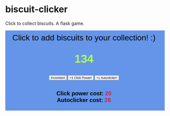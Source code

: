 # biscuit-clicker
Click to collect biscuits. A flask game.

![biscuit_screenshot](/media/example.png)
